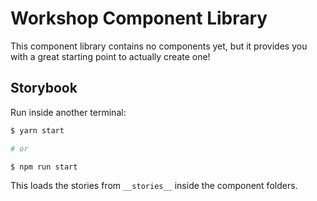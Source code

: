 # Workshop Component Library

This component library contains no components yet, but it provides you with a great starting point to actually create one!

## Storybook

Run inside another terminal:

```sh
$ yarn start

# or

$ npm run start
```

This loads the stories from `__stories__` inside the component folders.
